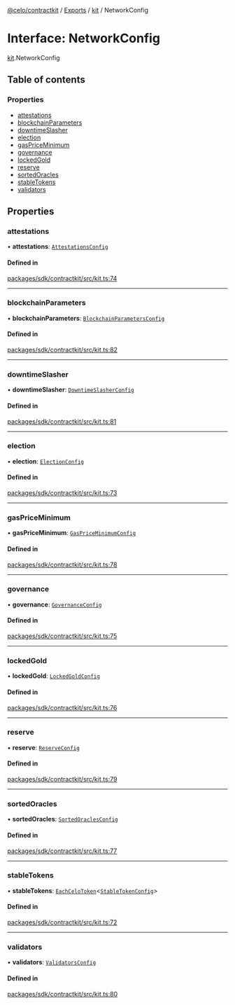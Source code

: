 [@celo/contractkit](../README.md) / [Exports](../modules.md) / [kit](../modules/kit.md) / NetworkConfig

# Interface: NetworkConfig

[kit](../modules/kit.md).NetworkConfig

## Table of contents

### Properties

- [attestations](kit.NetworkConfig.md#attestations)
- [blockchainParameters](kit.NetworkConfig.md#blockchainparameters)
- [downtimeSlasher](kit.NetworkConfig.md#downtimeslasher)
- [election](kit.NetworkConfig.md#election)
- [gasPriceMinimum](kit.NetworkConfig.md#gaspriceminimum)
- [governance](kit.NetworkConfig.md#governance)
- [lockedGold](kit.NetworkConfig.md#lockedgold)
- [reserve](kit.NetworkConfig.md#reserve)
- [sortedOracles](kit.NetworkConfig.md#sortedoracles)
- [stableTokens](kit.NetworkConfig.md#stabletokens)
- [validators](kit.NetworkConfig.md#validators)

## Properties

### attestations

• **attestations**: [`AttestationsConfig`](wrappers_Attestations.AttestationsConfig.md)

#### Defined in

[packages/sdk/contractkit/src/kit.ts:74](https://github.com/celo-org/developer-tooling/blob/master/packages/sdk/contractkit/src/kit.ts#L74)

___

### blockchainParameters

• **blockchainParameters**: [`BlockchainParametersConfig`](wrappers_BlockchainParameters.BlockchainParametersConfig.md)

#### Defined in

[packages/sdk/contractkit/src/kit.ts:82](https://github.com/celo-org/developer-tooling/blob/master/packages/sdk/contractkit/src/kit.ts#L82)

___

### downtimeSlasher

• **downtimeSlasher**: [`DowntimeSlasherConfig`](wrappers_DowntimeSlasher.DowntimeSlasherConfig.md)

#### Defined in

[packages/sdk/contractkit/src/kit.ts:81](https://github.com/celo-org/developer-tooling/blob/master/packages/sdk/contractkit/src/kit.ts#L81)

___

### election

• **election**: [`ElectionConfig`](wrappers_Election.ElectionConfig.md)

#### Defined in

[packages/sdk/contractkit/src/kit.ts:73](https://github.com/celo-org/developer-tooling/blob/master/packages/sdk/contractkit/src/kit.ts#L73)

___

### gasPriceMinimum

• **gasPriceMinimum**: [`GasPriceMinimumConfig`](wrappers_GasPriceMinimum.GasPriceMinimumConfig.md)

#### Defined in

[packages/sdk/contractkit/src/kit.ts:78](https://github.com/celo-org/developer-tooling/blob/master/packages/sdk/contractkit/src/kit.ts#L78)

___

### governance

• **governance**: [`GovernanceConfig`](wrappers_Governance.GovernanceConfig.md)

#### Defined in

[packages/sdk/contractkit/src/kit.ts:75](https://github.com/celo-org/developer-tooling/blob/master/packages/sdk/contractkit/src/kit.ts#L75)

___

### lockedGold

• **lockedGold**: [`LockedGoldConfig`](wrappers_LockedGold.LockedGoldConfig.md)

#### Defined in

[packages/sdk/contractkit/src/kit.ts:76](https://github.com/celo-org/developer-tooling/blob/master/packages/sdk/contractkit/src/kit.ts#L76)

___

### reserve

• **reserve**: [`ReserveConfig`](wrappers_Reserve.ReserveConfig.md)

#### Defined in

[packages/sdk/contractkit/src/kit.ts:79](https://github.com/celo-org/developer-tooling/blob/master/packages/sdk/contractkit/src/kit.ts#L79)

___

### sortedOracles

• **sortedOracles**: [`SortedOraclesConfig`](wrappers_SortedOracles.SortedOraclesConfig.md)

#### Defined in

[packages/sdk/contractkit/src/kit.ts:77](https://github.com/celo-org/developer-tooling/blob/master/packages/sdk/contractkit/src/kit.ts#L77)

___

### stableTokens

• **stableTokens**: [`EachCeloToken`](../modules/celo_tokens.md#eachcelotoken)\<[`StableTokenConfig`](wrappers_StableTokenWrapper.StableTokenConfig.md)\>

#### Defined in

[packages/sdk/contractkit/src/kit.ts:72](https://github.com/celo-org/developer-tooling/blob/master/packages/sdk/contractkit/src/kit.ts#L72)

___

### validators

• **validators**: [`ValidatorsConfig`](wrappers_Validators.ValidatorsConfig.md)

#### Defined in

[packages/sdk/contractkit/src/kit.ts:80](https://github.com/celo-org/developer-tooling/blob/master/packages/sdk/contractkit/src/kit.ts#L80)
